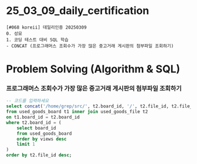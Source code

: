 # 25_03_09_daily_certification

```
[#068 koreii] 데일리인증 20250309
0. 성묘
1. 코딩 테스트 대비 SQL 학습
- CONCAT (프로그래머스 조회수가 가장 많은 중고거래 게시판의 첨부파일 조회하기)
```

# Problem Solving (Algorithm & SQL)

### 프로그래머스 조회수가 가장 많은 중고거래 게시판의 첨부파일 조회하기

[](https://school.programmers.co.kr/learn/courses/30/lessons/164671)

```sql
-- 코드를 입력하세요
select concat('/home/grep/src/', t2.board_id, '/', t2.file_id, t2.file_name, t2.file_ext) as file_path
from used_goods_board t1 inner join used_goods_file t2
on t1.board_id = t2.board_id
where t2.board_id = (
    select board_id
    from used_goods_board
    order by views desc
    limit 1
)
order by t2.file_id desc;
```